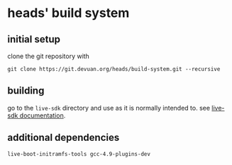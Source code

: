 heads' build system
===================

initial setup
-------------

clone the git repository with

```
git clone https://git.devuan.org/heads/build-system.git --recursive
```


building
--------

go to the `live-sdk` directory and use as it is normally intended to.
see [live-sdk documentation](https://git.devuan.org/sdk/live-sdk).


additional dependencies
-----------------------

```
live-boot-initramfs-tools gcc-4.9-plugins-dev
```
